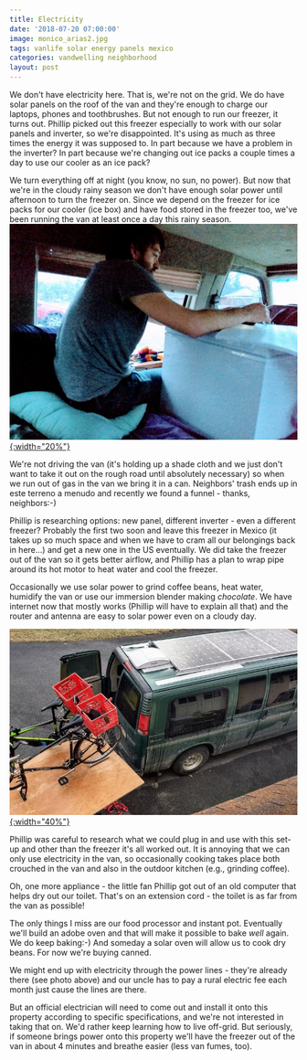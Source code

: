 ```yaml
---
title: Electricity
date: '2018-07-20 07:00:00'
image: monico_arias2.jpg
tags: vanlife solar energy panels mexico
categories: vandwelling neighborhood
layout: post
---
```


We don't have electricity here. That is, we're not on the grid. We do have solar panels on the roof of the van and they're enough to charge our laptops, phones and toothbrushes. But not enough to run our freezer, it turns out. Phillip picked out this freezer especially to work with our solar panels and inverter, so we're disappointed. It's using as much as three times the energy it was supposed to. In part because we have a problem in the inverter? In part because we're changing out ice packs a couple times a day to use our cooler as an ice pack?

We turn everything off at night (you know, no sun, no power). But now that we're in the cloudy rainy season we don't have enough solar power until afternoon to turn the freezer on. Since we depend on the freezer for ice packs for our cooler (ice box) and have food stored in the freezer too, we've been running the van at least once a day this rainy season.
[![](/images/freezer_.jpg){:width="20%"}](/images/freezer.jpg)

We're not driving the van (it's holding up a shade cloth and we just don't want to take it out on the rough road until absolutely necessary) so when we run out of gas in the van we bring it in a can. Neighbors' trash ends up in este terreno a menudo and recently we found a funnel - thanks, neighbors:-)

Phillip is researching options: new panel, different inverter - even a different freezer? Probably the first two soon and leave this freezer in Mexico (it takes up so much space and when we have to cram all our belongings back in here...) and get a new one in the US eventually. We did take the freezer out of the van so it gets better airflow, and Phillip has a plan to wrap pipe around its hot motor to heat water and cool the freezer.

Occasionally we use solar power to grind coffee beans, heat water, humidify the van or use our immersion blender making *chocolate*. We have internet now that mostly works (Phillip will have to explain all that) and the router and antenna are easy to solar power even on a cloudy day.

[![](/images/solarpanels_.jpg){:width="40%"}](/images/solarpanels.jpg)

Phillip was careful to research what we could plug in and use with this set-up and other than the freezer it's all worked out. It is annoying that we can only use electricity in the van, so occasionally cooking takes place both crouched in the van and also in the outdoor kitchen (e.g., grinding coffee).

Oh, one more appliance - the little fan Phillip got out of an old computer that helps dry out our toilet. That's on an extension cord - the toilet is as far from the van as possible!

The only things I miss are our food processor and instant pot. Eventually we'll build an adobe oven and that will make it possible to bake *well* again. We do keep baking:-) And someday a solar oven will allow us to cook dry beans. For now we're buying canned.

We might end up with electricity through the power lines - they're already there (see photo above) and our uncle has to pay a rural electric fee each month just cause the lines are there.

But an official electrician will need to come out and install it onto this property according to specific specifications, and we're not interested in taking that on. We'd rather keep learning how to live off-grid. But seriously, if someone brings power onto this property we'll have the freezer out of the van in about 4 minutes and breathe easier (less van fumes, too).